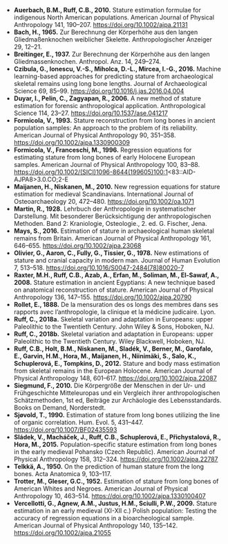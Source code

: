 - **Auerbach, B.M., Ruff, C.B., 2010.** Stature estimation formulae for indigenous North American populations. American Journal of Physical Anthropology 141, 190–207. https://doi.org/10.1002/ajpa.21131
- **Bach, H., 1965.** Zur Berechnung der Körperhöhe aus den langen Gliedmaßenknochen weiblicher Skelette. Anthropologischer Anzeiger 29, 12–21.
- **Breitinger, E., 1937.** Zur Berechnung der Körperhöhe aus den langen Gliedmassenknochen. Anthropol. Anz. 14, 249–274.
- **Czibula, G., Ionescu, V.-S., Miholca, D.-L., Mircea, I.-G., 2016.** Machine learning-based approaches for predicting stature from archaeological skeletal remains using long bone lengths. Journal of Archaeological Science 69, 85–99. https://doi.org/10.1016/j.jas.2016.04.004
- **Duyar, I., Pelin, C., Zagyapan, R., 2006.** A new method of stature estimation for forensic anthropological application. Anthropological Science 114, 23–27. https://doi.org/10.1537/ase.041217
- **Formicola, V., 1993.** Stature reconstruction from long bones in ancient population samples: An approach to the problem of its reliability. American Journal of Physical Anthropology 90, 351–358. https://doi.org/10.1002/ajpa.1330900309
- **Formicola, V., Franceschi, M., 1996.** Regression equations for estimating stature from long bones of early Holocene European samples. American Journal of Physical Anthropology 100, 83–88. https://doi.org/10.1002/(SICI)1096-8644(199605)100:1<83::AID-AJPA8>3.0.CO;2-E
- **Maijanen, H., Niskanen, M., 2010.** New regression equations for stature estimation for medieval Scandinavians. International Journal of Osteoarchaeology 20, 472–480. https://doi.org/10.1002/oa.1071
- **Martin, R., 1928.** Lehrbuch der Anthropologie in systematischer Darstellung. Mit besonderer Berücksichtigung der anthropologischen Methoden. Band 2: Kraniologie, Osteologie., 2. ed. G. Fischer, Jena.
- **Mays, S., 2016.** Estimation of stature in archaeological human skeletal remains from Britain. American Journal of Physical Anthropology 161, 646–655. https://doi.org/10.1002/ajpa.23068
- **Olivier, G., Aaron, C., Fully, G., Tissier, G., 1978.** New estimations of stature and cranial capacity in modern man. Journal of Human Evolution 7, 513–518. https://doi.org/10.1016/S0047-2484(78)80020-7
- **Raxter, M.H., Ruff, C.B., Azab, A., Erfan, M., Soliman, M., El-Sawaf, A., 2008.** Stature estimation in ancient Egyptians: A new technique based on anatomical reconstruction of stature. American Journal of Physical Anthropology 136, 147–155. https://doi.org/10.1002/ajpa.20790
- **Rollet, E., 1888.** De la mensuration des os longs des membres dans ses rapports avec l’anthropologie, la clinique et la médicine judicaire. Lyon.
- **Ruff, C., 2018a.** Skeletal variation and adaptation in Europeans: upper Paleolithic to the Twentieth Century. John Wiley & Sons, Hoboken, NJ.
- **Ruff, C., 2018b.** Skeletal variation and adaptation in Europeans: upper Paleolithic to the Twentieth Century. Wiley Blackwell, Hoboken, NJ.
- **Ruff, C.B., Holt, B.M., Niskanen, M., Sladék, V., Berner, M., Garofalo, E., Garvin, H.M., Hora, M., Maijanen, H., Niinimäki, S., Salo, K., Schuplerová, E., Tompkins, D., 2012.** Stature and body mass estimation from skeletal remains in the European Holocene. American Journal of Physical Anthropology 148, 601–617. https://doi.org/10.1002/ajpa.22087
- **Siegmund, F., 2010.** Die Körpergröße der Menschen in der Ur- und Frühgeschichte Mitteleuropas und ein Vergleich ihrer anthropologischen Schätzmethoden, 1st ed, Beiträge zur Archäologie des Lebensstandards. Books on Demand, Norderstedt.
- **Sjøvold, T., 1990.** Estimation of stature from long bones utilizing the line of organic correlation. Hum. Evol. 5, 431–447. https://doi.org/10.1007/BF02435593
- **Sládek, V., Macháček, J., Ruff, C.B., Schuplerová, E., Přichystalová, R., Hora, M., 2015.** Population-specific stature estimation from long bones in the early medieval Pohansko (Czech Republic). American Journal of Physical Anthropology 158, 312–324. https://doi.org/10.1002/ajpa.22787
- **Telkkä, A., 1950.** On the prediction of human stature from the long bones. Acta Anatomica 9, 103–117.
- **Trotter, M., Gleser, G.C., 1952.** Estimation of stature from long bones of American Whites and Negroes. American Journal of Physical Anthropology 10, 463–514. https://doi.org/10.1002/ajpa.1330100407
- **Vercellotti, G., Agnew, A.M., Justus, H.M., Sciulli, P.W., 2009.** Stature estimation in an early medieval (XI-XII c.) Polish population: Testing the accuracy of regression equations in a bioarcheological sample. American Journal of Physical Anthropology 140, 135–142. https://doi.org/10.1002/ajpa.21055
